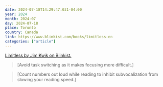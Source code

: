 ```yaml
---
date: 2024-07-18T14:29:47.031-04:00
year: 2024
month: 2024-07
day: 2024-07-18
place: Toronto
country: Canada
link: https://www.blinkist.com/books/limitless-en
categories: ["article"]
---
```

[Limitless by Jim Kwik on Blinkist.](https://www.blinkist.com/books/limitless-en)

> [Avoid task switching as it makes focusing more difficult.]

> [Count numbers out loud while reading to inhibit subvocalization from slowing your reading speed.]
